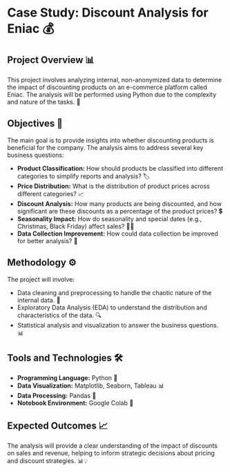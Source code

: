 # Case Study: Discount Analysis for Eniac 💰

## Project Overview 📊
This project involves analyzing internal, non-anonymized data to determine the impact of discounting products on an e-commerce platform called Eniac. The analysis will be performed using Python due to the complexity and nature of the tasks. 🐍

## Objectives 🎯
The main goal is to provide insights into whether discounting products is beneficial for the company. The analysis aims to address several key business questions:

- **Product Classification:** How should products be classified into different categories to simplify reports and analysis? 🏷️
- **Price Distribution:** What is the distribution of product prices across different categories? 📈
- **Discount Analysis:** How many products are being discounted, and how significant are these discounts as a percentage of the product prices? 💲
- **Seasonality Impact:** How do seasonality and special dates (e.g., Christmas, Black Friday) affect sales? 🎄🛒
- **Data Collection Improvement:** How could data collection be improved for better analysis? 🔄

## Methodology ⚙️
The project will involve:
- Data cleaning and preprocessing to handle the chaotic nature of the internal data. 🧹
- Exploratory Data Analysis (EDA) to understand the distribution and characteristics of the data. 🔍
- Statistical analysis and visualization to answer the business questions. 📊

## Tools and Technologies 🛠️
- **Programming Language:** Python 🐍
- **Data Visualization:** Matplotlib, Seaborn, Tableau 📊
- **Data Processing:** Pandas 🐼
- **Notebook Environment:** Google Colab 📒

## Expected Outcomes 📈
The analysis will provide a clear understanding of the impact of discounts on sales and revenue, helping to inform strategic decisions about pricing and discount strategies. 📊💡
